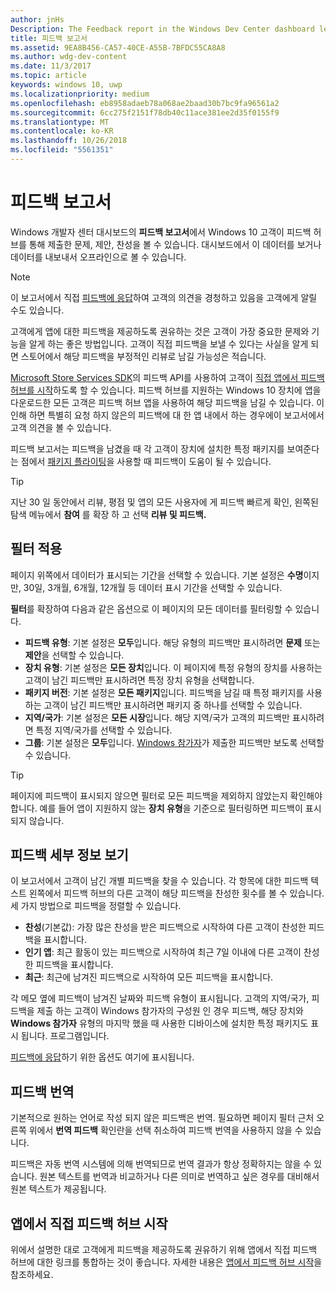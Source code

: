 ```yaml
---
author: jnHs
Description: The Feedback report in the Windows Dev Center dashboard lets you see the problems, suggestions, and upvotes that your Windows 10 customers have submitted through Feedback Hub.
title: 피드백 보고서
ms.assetid: 9EA8B456-CA57-40CE-A55B-7BFDC55CA8A8
ms.author: wdg-dev-content
ms.date: 11/3/2017
ms.topic: article
keywords: windows 10, uwp
ms.localizationpriority: medium
ms.openlocfilehash: eb8958adaeb78a068ae2baad30b7bc9fa96561a2
ms.sourcegitcommit: 6cc275f2151f78db40c11ace381ee2d35f0155f9
ms.translationtype: MT
ms.contentlocale: ko-KR
ms.lasthandoff: 10/26/2018
ms.locfileid: "5561351"
---
```

# <a name="feedback-report"></a>피드백 보고서

Windows 개발자 센터 대시보드의 **피드백 보고서**에서 Windows 10 고객이 피드백 허브를 통해 제출한 문제, 제안, 찬성을 볼 수 있습니다. 대시보드에서 이 데이터를 보거나 데이터를 내보내서 오프라인으로 볼 수 있습니다.

> [!NOTE]
> 이 보고서에서 직접 [피드백에 응답](respond-to-customer-feedback.md)하여 고객의 의견을 경청하고 있음을 고객에게 알릴 수도 있습니다.

고객에게 앱에 대한 피드백을 제공하도록 권유하는 것은 고객이 가장 중요한 문제와 기능을 알게 하는 좋은 방법입니다. 고객이 직접 피드백을 보낼 수 있다는 사실을 알게 되면 스토어에서 해당 피드백을 부정적인 리뷰로 남길 가능성은 적습니다.

[Microsoft Store Services SDK](http://aka.ms/store-em-sdk)의 피드백 API를 사용하여 고객이 [직접 앱에서 피드백 허브를 시작](../monetize/launch-feedback-hub-from-your-app.md)하도록 할 수 있습니다. 피드백 허브를 지원하는 Windows 10 장치에 앱을 다운로드한 모든 고객은 피드백 허브 앱을 사용하여 해당 피드백을 남길 수 있습니다. 이 인해 하면 특별히 요청 하지 않은의 피드백에 대 한 앱 내에서 하는 경우에이 보고서에서 고객 의견을 볼 수 있습니다.

피드백 보고서는 피드백을 남겼을 때 각 고객이 장치에 설치한 특정 패키지를 보여준다는 점에서 [패키지 플라이팅](package-flights.md)을 사용할 때 피드백이 도움이 될 수 있습니다.

> [!TIP]
> 지난 30 일 동안에서 리뷰, 평점 및 앱의 모든 사용자에 게 피드백 빠르게 확인, 왼쪽된 탐색 메뉴에서 **참여** 를 확장 하 고 선택 **리뷰 및 피드백.** 


## <a name="apply-filters"></a>필터 적용

페이지 위쪽에서 데이터가 표시되는 기간을 선택할 수 있습니다. 기본 설정은 **수명**이지만, 30일, 3개월, 6개월, 12개월 등 데이터 표시 기간을 선택할 수 있습니다.

**필터**를 확장하여 다음과 같은 옵션으로 이 페이지의 모든 데이터를 필터링할 수 있습니다.

- **피드백 유형**: 기본 설정은 **모두**입니다. 해당 유형의 피드백만 표시하려면 **문제** 또는 **제안**을 선택할 수 있습니다.
- **장치 유형**: 기본 설정은 **모든 장치**입니다. 이 페이지에 특정 유형의 장치를 사용하는 고객이 남긴 피드백만 표시하려면 특정 장치 유형을 선택합니다.
- **패키지 버전**: 기본 설정은 **모든 패키지**입니다. 피드백을 남길 때 특정 패키지를 사용하는 고객이 남긴 피드백만 표시하려면 패키지 중 하나를 선택할 수 있습니다.
- **지역/국가**: 기본 설정은 **모든 시장**입니다. 해당 지역/국가 고객의 피드백만 표시하려면 특정 지역/국가를 선택할 수 있습니다.
- **그룹**: 기본 설정은 **모두**입니다. [Windows 참가자](http://insider.windows.com)가 제출한 피드백만 보도록 선택할 수 있습니다.

> [!TIP]
> 페이지에 피드백이 표시되지 않으면 필터로 모든 피드백을 제외하지 않았는지 확인해야 합니다. 예를 들어 앱이 지원하지 않는 **장치 유형**을 기준으로 필터링하면 피드백이 표시되지 않습니다.


## <a name="viewing-feedback-details"></a>피드백 세부 정보 보기

이 보고서에서 고객이 남긴 개별 피드백을 찾을 수 있습니다. 각 항목에 대한 피드백 텍스트 왼쪽에서 피드백 허브의 다른 고객이 해당 피드백을 찬성한 횟수를 볼 수 있습니다. 세 가지 방법으로 피드백을 정렬할 수 있습니다.

- **찬성**(기본값): 가장 많은 찬성을 받은 피드백으로 시작하여 다른 고객이 찬성한 피드백을 표시합니다.
- **인기 앱**: 최근 활동이 있는 피드백으로 시작하여 최근 7일 이내에 다른 고객이 찬성한 피드백을 표시합니다.
- **최근**: 최근에 남겨진 피드백으로 시작하여 모든 피드백을 표시합니다.

각 메모 옆에 피드백이 남겨진 날짜와 피드백 유형이 표시됩니다. 고객의 지역/국가, 피드백을 제출 하는 고객이 Windows 참가자의 구성원 인 경우 피드백, 해당 장치와 **Windows 참가자** 유형의 마지막 했을 때 사용한 디바이스에 설치한 특정 패키지도 표시 됩니다. 프로그램입니다.

[피드백에 응답](respond-to-customer-feedback.md)하기 위한 옵션도 여기에 표시됩니다.


## <a name="translating-feedback"></a>피드백 번역

기본적으로 원하는 언어로 작성 되지 않은 피드백은 번역. 필요하면 페이지 필터 근처 오른쪽 위에서 **번역 피드백** 확인란을 선택 취소하여 피드백 번역을 사용하지 않을 수 있습니다.

피드백은 자동 번역 시스템에 의해 번역되므로 번역 결과가 항상 정확하지는 않을 수 있습니다. 원본 텍스트를 번역과 비교하거나 다른 의미로 번역하고 싶은 경우를 대비해서 원본 텍스트가 제공됩니다.


## <a name="launching-feedback-hub-directly-from-your-app"></a>앱에서 직접 피드백 허브 시작

위에서 설명한 대로 고객에게 피드백을 제공하도록 권유하기 위해 앱에서 직접 피드백 허브에 대한 링크를 통합하는 것이 좋습니다. 자세한 내용은 [앱에서 피드백 허브 시작](../monetize/launch-feedback-hub-from-your-app.md)을 참조하세요.
